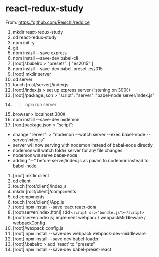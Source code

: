 # react-redux-study

From: https://github.com/Remchi/reddice

1. mkdir react-redux-study
1. cd react-redux-study
1. npm init -y
1. git 
1. npm install --save express
1. npm install --save-dev babel-cli
1. [root]/.babelrc > "presets": [ "es2015" ]
1. npm install --save-dev babel-preset-es2015
1. [root] mkdir server
1. cd server
1. touch [root/server]/index.js
1. [root]/index.js > set up express server (listening on 3000)
1. [root]/package.json > "script": "server": "babel-node server/index.js"
1. > npm run server
1. browser > localhost:3000
1. npm install --save-dev nodemon
1. [root]package.json > "script":
  * change "server": > "nodemon --watch server --exec babel-node -- server/index.js"
  * server will now serving with nodemon instead of babal-node directly.
  * nodemon will watch folder server for any file changes.
  * nodemon will serve babel-node
  * adding "--" before server/index.js as param to nodemon instead to babel-node.
1. [root] mkdir client
1. cd client
1. touch [root/client]/index.js
1. mkdir [root/client]/components
1. cd components
1. touch [root/client]/App.js
1. [root] npm install --save react react-dom
1. [root/server/index.html] add ```<script src="bundle.js"></script>```
1. [root/server/indexjs] implement webpack / webpackMiddleware / webpackConfig
1. [root]/webpack.config.js
1. [root] npm install --save-dev webpack webpack-dev-middleware
1. [root] npm install --save-dev babel-loader
1. [root]/.babelrc > add 'react' to "presets"
1. [root] npm install --save-dev babel-preset-react



